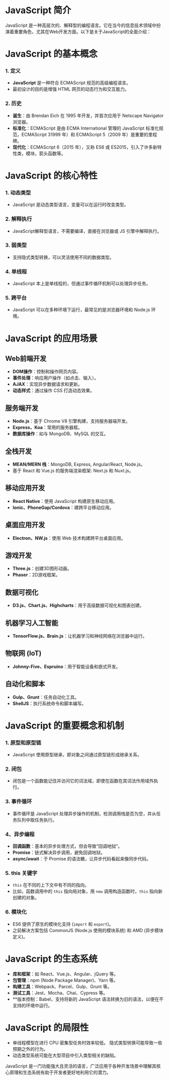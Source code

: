 
# JavaScript 简介


JavaScript 是一种高层次的、解释型的编程语言。它在当今的信息技术领域中扮演着重要角色，尤其在Web开发方面。以下是关于JavaScript的全面介绍：

# JavaScript 的基本概念

### 1. 定义

- **JavaScript** 是一种符合 ECMAScript 规范的高级编程语言。
- 最初设计的目的是增强 HTML 网页的动态行为和交互能力。

### 2. 历史

- **诞生**：由 Brendan Eich 在 1995 年开发，并首次应用于 Netscape Navigator 浏览器。
- **标准化**：ECMAScript 是由 ECMA International 管理的 JavaScript 标准化规范，ECMAScript 31999 年）和 ECMAScript 5（2009 年）是重要的里程碑。
- **现代化**：ECMAScript 6（2015 年），又称 ES6 或 ES2015，引入了许多新特性类，模块，箭头函数等。

# JavaScript 的核心特性

### 1. 动态类型

- JavaScript 是动态类型语言，变量可以在运行时改变类型。

### 2. 解释执行

- JavaScript解释型语言，不需要编译，直接在浏览器或 JS 引擎中解释执行。

### 3. 弱类型

- 支持隐式类型转换，可以灵活使用不同的数据类型。

### 4. 单线程

- JavaScript 本上是单线程的，但通过事件循环机制可以处理异步任务。

### 5. 跨平台

- JavaScript 可以在多种环境下运行，最常见的是浏览器环境和 Node.js 环境。

# JavaScript 的应用场景

## Web前端开发

- **DOM操作**：控制和操作网页内容。
- **事件处理**：响应用户操作（如点击、输入）。
- **AJAX**：实现异步数据请求和更新。
- **动态样式**：通过操作 CSS 打造动态效果。

## 服务端开发

- **Node.js**：基于 Chrome V8 引擎构建，支持服务器端开发。
- **Express、Koa**：常用的服务器框。
- **数据库操作**：如与 MongoDB、MySQL 的交互。

## 全栈开发

- **MEAN/MERN 栈**：MongoDB, Express, Angular/React, Node.js。
- 基于 React 和 Vue.js 的服务端渲染框架: Next.js 和 Nuxt.js。

## 移动应用开发

- **React Native**：使用 JavaScript 构建原生移动应用。
- **Ionic、PhoneGap/Cordova**：建跨平台移动应用。

## 桌面应用开发

- **Electron、NW.js**：使用 Web 技术构建跨平台桌面应用。

## 游戏开发

- **Three.js**：创建3D图形动画。
- **Phaser**：2D游戏框架。

## 数据可视化

- **D3.js、Chart.js、Highcharts**：用于高级数据可视化和图表创建。

## 机器学习人工智能

- **TensorFlow.js、Brain.js**：让机器学习和神经网络在浏览器中运行。

## 物联网 (IoT)

- **Johnny-Five、Espruino**：用于智能设备和嵌式开发。

## 自动化和脚本

- **Gulp、Grunt**：任务自动化工具。
- **ShellJS**：执行系统命令和脚本编写。

# JavaScript 的重要概念和机制

### 1. 原型和原型链

- JavaScript 使用原型继承，即对象之间通过原型链形成继承关系。

### 2. 闭包

- 闭包是一个函数能记住并访问它的词法域，即使在函数在其词法作用域外执行。

### 3. 事件循环

- 事件循环是 JavaScript 处理异步操作的机制，检测调用栈是否为空，并从任务队列中取任务执行。

### 4、异步编程

- **回调函数**：基本的异步处理方式，但会导致“回调地狱”。
- **Promise**：链式解决异步调用，避免回调地狱。
- **async/await**：于 Promise 的语法糖，让异步代码看起来像同步代码。

### 5. this 关键字

- `this` 在不同的上下文中有不同的指向。
- 比如，函数调用中的 `this` 指向局对象，用 `new` 调用构造函数时，`this` 指向新创建的对象。

### 6. 模块化

- ES6 提供了原生的模块化支持 (`import` 和 `export`)。
- 之前解决方案包括 CommonJS (Node.js 使用的模块系统) 和 AMD (异步模块定义)。

# JavaScript 的生态系统

- **库和框架**：如 React、Vue.js、Angular、jQuery 等。
- **包管理**：npm (Node Package Manager)、Yarn 等。
- **构建工具**：Webpack、Parcel、Gulp、Grunt 等。
- **测试工具**：Jest、Mocha、Chai、Cypress 等。
- **版本控制：Babel，支持将新的 JavaScript 语法转换为旧的语法，以便在不支持的环境中运行。

# JavaScript 的局限性

- 单线程模型在进行 CPU 密集型任务时效率较低。
 隐式类型转换可能导致一些预期之外的行为。
- 动态类型系统可能在大型项目中引入类型相关的缺陷。


JavaScript 是一门功能强大且灵活的语言，广泛应用于各种开发场景中理解其核心原理和生态系统有助于开发者更好地利用它的潜力。
